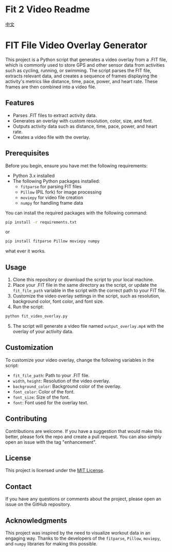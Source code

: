 # Fit 2 Video Readme
[中文](readme-zh.md)

# FIT File Video Overlay Generator

This project is a Python script that generates a video overlay from a .FIT file, which is commonly used to store GPS and other sensor data from activities such as cycling, running, or swimming. The script parses the FIT file, extracts relevant data, and creates a sequence of frames displaying the activity's metrics like distance, time, pace, power, and heart rate. These frames are then combined into a video file.

## Features

- Parses .FIT files to extract activity data.
- Generates an overlay with custom resolution, color, size, and font.
- Outputs activity data such as distance, time, pace, power, and heart rate.
- Creates a video file with the overlay.

## Prerequisites

Before you begin, ensure you have met the following requirements:

- Python 3.x installed
- The following Python packages installed:
    - `fitparse` for parsing FIT files
    - `Pillow` (PIL fork) for image processing
    - `moviepy` for video file creation
    - `numpy` for handling frame data

You can install the required packages with the following command:

```bash
pip install -r requirements.txt
```

or

```bash
pip install fitparse Pillow moviepy numpy
```

what ever it works.

## Usage

1. Clone this repository or download the script to your local machine.
2. Place your .FIT file in the same directory as the script, or update the `fit_file_path` variable in the script with the correct path to your FIT file.
3. Customize the video overlay settings in the script, such as resolution, background color, font color, and font size.
4. Run the script: 

```bash
python fit_video_overlay.py
```

5. The script will generate a video file named `output_overlay.mp4` with the overlay of your activity data.

## Customization

To customize your video overlay, change the following variables in the script:

- `fit_file_path`: Path to your .FIT file.
- `width`, `height`: Resolution of the video overlay.
- `background_color`: Background color of the overlay.
- `font_color`: Color of the font.
- `font_size`: Size of the font.
- `font`: Font used for the overlay text.

## Contributing

Contributions are welcome. If you have a suggestion that would make this better, please fork the repo and create a pull request. You can also simply open an issue with the tag "enhancement".

## License

This project is licensed under the [MIT License](notion://www.notion.so/haozheli/LICENSE).

## Contact

If you have any questions or comments about the project, please open an issue on the GitHub repository.

## Acknowledgments

This project was inspired by the need to visualize workout data in an engaging way. Thanks to the developers of the `fitparse`, `Pillow`, `moviepy`, and `numpy` libraries for making this possible.